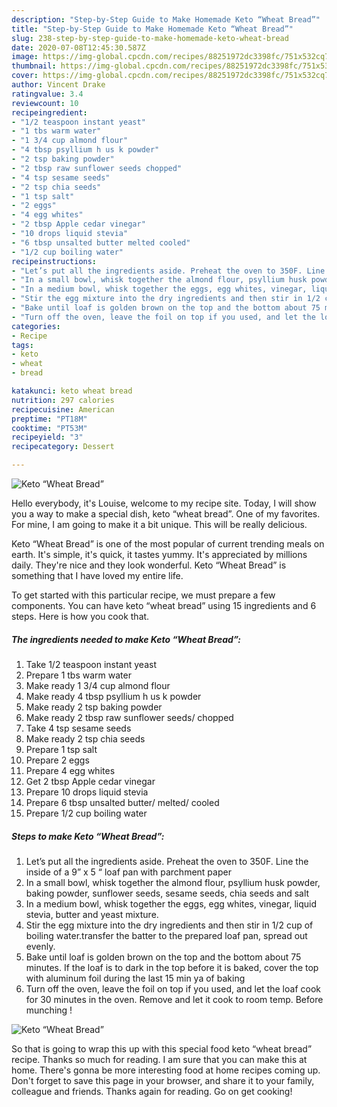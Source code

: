 ```yaml
---
description: "Step-by-Step Guide to Make Homemade Keto “Wheat Bread”"
title: "Step-by-Step Guide to Make Homemade Keto “Wheat Bread”"
slug: 238-step-by-step-guide-to-make-homemade-keto-wheat-bread
date: 2020-07-08T12:45:30.587Z
image: https://img-global.cpcdn.com/recipes/88251972dc3398fc/751x532cq70/keto-wheat-bread-recipe-main-photo.jpg
thumbnail: https://img-global.cpcdn.com/recipes/88251972dc3398fc/751x532cq70/keto-wheat-bread-recipe-main-photo.jpg
cover: https://img-global.cpcdn.com/recipes/88251972dc3398fc/751x532cq70/keto-wheat-bread-recipe-main-photo.jpg
author: Vincent Drake
ratingvalue: 3.4
reviewcount: 10
recipeingredient:
- "1/2 teaspoon instant yeast"
- "1 tbs warm water"
- "1 3/4 cup almond flour"
- "4 tbsp psyllium h us k powder"
- "2 tsp baking powder"
- "2 tbsp raw sunflower seeds chopped"
- "4 tsp sesame seeds"
- "2 tsp chia seeds"
- "1 tsp salt"
- "2 eggs"
- "4 egg whites"
- "2 tbsp Apple cedar vinegar"
- "10 drops liquid stevia"
- "6 tbsp unsalted butter melted cooled"
- "1/2 cup boiling water"
recipeinstructions:
- "Let’s put all the ingredients aside. Preheat the oven to 350F. Line the inside of a 9” x 5 “ loaf pan with parchment paper"
- "In a small bowl, whisk together the almond flour, psyllium husk powder, baking powder, sunflower seeds, sesame seeds, chia seeds and salt"
- "In a medium bowl, whisk together the eggs, egg whites, vinegar, liquid stevia, butter and yeast mixture."
- "Stir the egg mixture into the dry ingredients and then stir in 1/2 cup of boiling water.transfer the batter to the prepared loaf pan, spread out evenly."
- "Bake until loaf is golden brown on the top and the bottom about 75 minutes. If the loaf is to dark in the top before it is baked, cover the top with aluminum foil during the last 15 min ya of baking"
- "Turn off the oven, leave the foil on top if you used, and let the loaf cook for 30 minutes in the oven. Remove and let it cook to room temp. Before munching !"
categories:
- Recipe
tags:
- keto
- wheat
- bread

katakunci: keto wheat bread 
nutrition: 297 calories
recipecuisine: American
preptime: "PT18M"
cooktime: "PT53M"
recipeyield: "3"
recipecategory: Dessert

---
```



![Keto “Wheat Bread”](https://img-global.cpcdn.com/recipes/88251972dc3398fc/751x532cq70/keto-wheat-bread-recipe-main-photo.jpg)

Hello everybody, it's Louise, welcome to my recipe site. Today, I will show you a way to make a special dish, keto “wheat bread”. One of my favorites. For mine, I am going to make it a bit unique. This will be really delicious.



Keto “Wheat Bread” is one of the most popular of current trending meals on earth. It's simple, it's quick, it tastes yummy. It's appreciated by millions daily. They're nice and they look wonderful. Keto “Wheat Bread” is something that I have loved my entire life.


To get started with this particular recipe, we must prepare a few components. You can have keto “wheat bread” using 15 ingredients and 6 steps. Here is how you cook that.

##### The ingredients needed to make Keto “Wheat Bread”:

1. Take 1/2 teaspoon instant yeast
1. Prepare 1 tbs warm water
1. Make ready 1 3/4 cup almond flour
1. Make ready 4 tbsp psyllium h us k powder
1. Make ready 2 tsp baking powder
1. Make ready 2 tbsp raw sunflower seeds/ chopped
1. Take 4 tsp sesame seeds
1. Make ready 2 tsp chia seeds
1. Prepare 1 tsp salt
1. Prepare 2 eggs
1. Prepare 4 egg whites
1. Get 2 tbsp Apple cedar vinegar
1. Prepare 10 drops liquid stevia
1. Prepare 6 tbsp unsalted butter/ melted/ cooled
1. Prepare 1/2 cup boiling water




##### Steps to make Keto “Wheat Bread”:

1. Let’s put all the ingredients aside. Preheat the oven to 350F. Line the inside of a 9” x 5 “ loaf pan with parchment paper
1. In a small bowl, whisk together the almond flour, psyllium husk powder, baking powder, sunflower seeds, sesame seeds, chia seeds and salt
1. In a medium bowl, whisk together the eggs, egg whites, vinegar, liquid stevia, butter and yeast mixture.
1. Stir the egg mixture into the dry ingredients and then stir in 1/2 cup of boiling water.transfer the batter to the prepared loaf pan, spread out evenly.
1. Bake until loaf is golden brown on the top and the bottom about 75 minutes. If the loaf is to dark in the top before it is baked, cover the top with aluminum foil during the last 15 min ya of baking
1. Turn off the oven, leave the foil on top if you used, and let the loaf cook for 30 minutes in the oven. Remove and let it cook to room temp. Before munching !
<img src="//assets-global.cpcdn.com/assets/icons/button_play-2c75c40dde080a61004c1f40b05d8f140eaff45d7e9e6481dc71c63d2e7c4909.png" alt="Keto “Wheat Bread”">



So that is going to wrap this up with this special food keto “wheat bread” recipe. Thanks so much for reading. I am sure that you can make this at home. There's gonna be more interesting food at home recipes coming up. Don't forget to save this page in your browser, and share it to your family, colleague and friends. Thanks again for reading. Go on get cooking!
